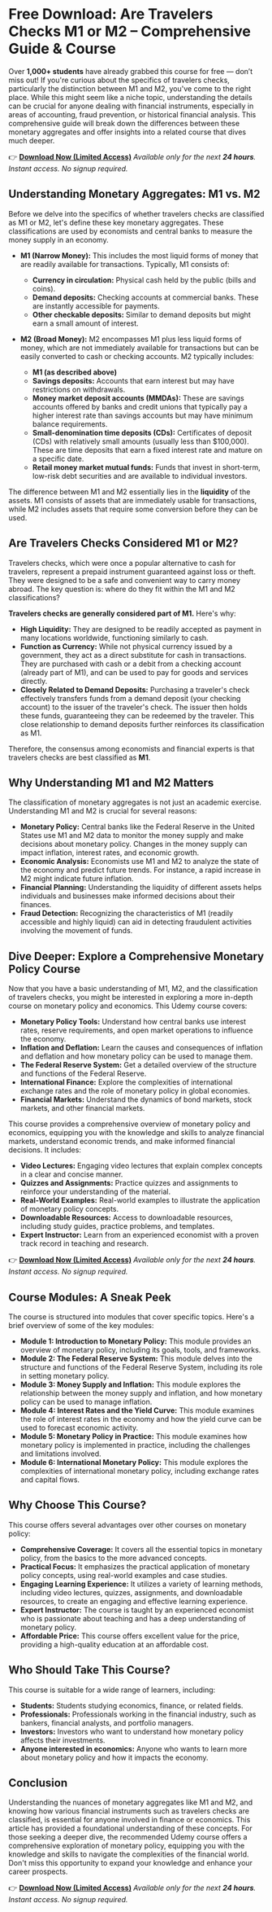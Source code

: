 # Free Download: Are Travelers Checks M1 or M2 – Comprehensive Guide & Course

Over **1,000+ students** have already grabbed this course for free — don’t miss out! If you're curious about the specifics of travelers checks, particularly the distinction between M1 and M2, you've come to the right place. While this might seem like a niche topic, understanding the details can be crucial for anyone dealing with financial instruments, especially in areas of accounting, fraud prevention, or historical financial analysis. This comprehensive guide will break down the differences between these monetary aggregates and offer insights into a related course that dives much deeper.

👉 [**Download Now (Limited Access)**](https://udemywork.com/are-travelers-checks-m1-or-m2)
_Available only for the next **24 hours**. Instant access. No signup required._

## Understanding Monetary Aggregates: M1 vs. M2

Before we delve into the specifics of whether travelers checks are classified as M1 or M2, let's define these key monetary aggregates. These classifications are used by economists and central banks to measure the money supply in an economy.

*   **M1 (Narrow Money):** This includes the most liquid forms of money that are readily available for transactions. Typically, M1 consists of:

    *   **Currency in circulation:** Physical cash held by the public (bills and coins).
    *   **Demand deposits:** Checking accounts at commercial banks. These are instantly accessible for payments.
    *   **Other checkable deposits:** Similar to demand deposits but might earn a small amount of interest.

*   **M2 (Broad Money):** M2 encompasses M1 plus less liquid forms of money, which are not immediately available for transactions but can be easily converted to cash or checking accounts. M2 typically includes:

    *   **M1 (as described above)**
    *   **Savings deposits:** Accounts that earn interest but may have restrictions on withdrawals.
    *   **Money market deposit accounts (MMDAs):** These are savings accounts offered by banks and credit unions that typically pay a higher interest rate than savings accounts but may have minimum balance requirements.
    *   **Small-denomination time deposits (CDs):** Certificates of deposit (CDs) with relatively small amounts (usually less than $100,000). These are time deposits that earn a fixed interest rate and mature on a specific date.
    *   **Retail money market mutual funds:** Funds that invest in short-term, low-risk debt securities and are available to individual investors.

The difference between M1 and M2 essentially lies in the **liquidity** of the assets. M1 consists of assets that are immediately usable for transactions, while M2 includes assets that require some conversion before they can be used.

## Are Travelers Checks Considered M1 or M2?

Travelers checks, which were once a popular alternative to cash for travelers, represent a prepaid instrument guaranteed against loss or theft. They were designed to be a safe and convenient way to carry money abroad.  The key question is: where do they fit within the M1 and M2 classifications?

**Travelers checks are generally considered part of M1.** Here's why:

*   **High Liquidity:** They are designed to be readily accepted as payment in many locations worldwide, functioning similarly to cash.
*   **Function as Currency:**  While not physical currency issued by a government, they act as a direct substitute for cash in transactions. They are purchased with cash or a debit from a checking account (already part of M1), and can be used to pay for goods and services directly.
*   **Closely Related to Demand Deposits:** Purchasing a traveler's check effectively transfers funds from a demand deposit (your checking account) to the issuer of the traveler's check. The issuer then holds these funds, guaranteeing they can be redeemed by the traveler. This close relationship to demand deposits further reinforces its classification as M1.

Therefore, the consensus among economists and financial experts is that travelers checks are best classified as **M1**.

## Why Understanding M1 and M2 Matters

The classification of monetary aggregates is not just an academic exercise. Understanding M1 and M2 is crucial for several reasons:

*   **Monetary Policy:** Central banks like the Federal Reserve in the United States use M1 and M2 data to monitor the money supply and make decisions about monetary policy. Changes in the money supply can impact inflation, interest rates, and economic growth.
*   **Economic Analysis:** Economists use M1 and M2 to analyze the state of the economy and predict future trends. For instance, a rapid increase in M2 might indicate future inflation.
*   **Financial Planning:** Understanding the liquidity of different assets helps individuals and businesses make informed decisions about their finances.
*   **Fraud Detection:** Recognizing the characteristics of M1 (readily accessible and highly liquid) can aid in detecting fraudulent activities involving the movement of funds.

## Dive Deeper: Explore a Comprehensive Monetary Policy Course

Now that you have a basic understanding of M1, M2, and the classification of travelers checks, you might be interested in exploring a more in-depth course on monetary policy and economics. This Udemy course covers:

*   **Monetary Policy Tools:** Understand how central banks use interest rates, reserve requirements, and open market operations to influence the economy.
*   **Inflation and Deflation:** Learn the causes and consequences of inflation and deflation and how monetary policy can be used to manage them.
*   **The Federal Reserve System:** Get a detailed overview of the structure and functions of the Federal Reserve.
*   **International Finance:** Explore the complexities of international exchange rates and the role of monetary policy in global economies.
*   **Financial Markets:** Understand the dynamics of bond markets, stock markets, and other financial markets.

This course provides a comprehensive overview of monetary policy and economics, equipping you with the knowledge and skills to analyze financial markets, understand economic trends, and make informed financial decisions. It includes:

*   **Video Lectures:** Engaging video lectures that explain complex concepts in a clear and concise manner.
*   **Quizzes and Assignments:** Practice quizzes and assignments to reinforce your understanding of the material.
*   **Real-World Examples:** Real-world examples to illustrate the application of monetary policy concepts.
*   **Downloadable Resources:** Access to downloadable resources, including study guides, practice problems, and templates.
*   **Expert Instructor:** Learn from an experienced economist with a proven track record in teaching and research.

👉 [**Download Now (Limited Access)**](https://udemywork.com/are-travelers-checks-m1-or-m2)
_Available only for the next **24 hours**. Instant access. No signup required._

## Course Modules: A Sneak Peek

The course is structured into modules that cover specific topics. Here's a brief overview of some of the key modules:

*   **Module 1: Introduction to Monetary Policy:** This module provides an overview of monetary policy, including its goals, tools, and frameworks.
*   **Module 2: The Federal Reserve System:** This module delves into the structure and functions of the Federal Reserve System, including its role in setting monetary policy.
*   **Module 3: Money Supply and Inflation:** This module explores the relationship between the money supply and inflation, and how monetary policy can be used to manage inflation.
*   **Module 4: Interest Rates and the Yield Curve:** This module examines the role of interest rates in the economy and how the yield curve can be used to forecast economic activity.
*   **Module 5: Monetary Policy in Practice:** This module examines how monetary policy is implemented in practice, including the challenges and limitations involved.
*   **Module 6: International Monetary Policy:** This module explores the complexities of international monetary policy, including exchange rates and capital flows.

## Why Choose This Course?

This course offers several advantages over other courses on monetary policy:

*   **Comprehensive Coverage:** It covers all the essential topics in monetary policy, from the basics to the more advanced concepts.
*   **Practical Focus:** It emphasizes the practical application of monetary policy concepts, using real-world examples and case studies.
*   **Engaging Learning Experience:** It utilizes a variety of learning methods, including video lectures, quizzes, assignments, and downloadable resources, to create an engaging and effective learning experience.
*   **Expert Instructor:** The course is taught by an experienced economist who is passionate about teaching and has a deep understanding of monetary policy.
*   **Affordable Price:** This course offers excellent value for the price, providing a high-quality education at an affordable cost.

## Who Should Take This Course?

This course is suitable for a wide range of learners, including:

*   **Students:** Students studying economics, finance, or related fields.
*   **Professionals:** Professionals working in the financial industry, such as bankers, financial analysts, and portfolio managers.
*   **Investors:** Investors who want to understand how monetary policy affects their investments.
*   **Anyone interested in economics:** Anyone who wants to learn more about monetary policy and how it impacts the economy.

## Conclusion

Understanding the nuances of monetary aggregates like M1 and M2, and knowing how various financial instruments such as travelers checks are classified, is essential for anyone involved in finance or economics. This article has provided a foundational understanding of these concepts. For those seeking a deeper dive, the recommended Udemy course offers a comprehensive exploration of monetary policy, equipping you with the knowledge and skills to navigate the complexities of the financial world. Don't miss this opportunity to expand your knowledge and enhance your career prospects.

👉 [**Download Now (Limited Access)**](https://udemywork.com/are-travelers-checks-m1-or-M2)
_Available only for the next **24 hours**. Instant access. No signup required._
